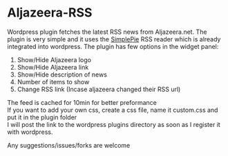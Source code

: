 Aljazeera-RSS
=============

Wordpress plugin fetches the latest RSS news from Aljazeera.net. 
The plugin is very simple and it uses the <a href="http://simplepie.org/">SimplePie</a> RSS reader which is already integrated into wordpress.
The plugin has few options in the widget panel:
<ol>
<li>Show/Hide Aljazeera logo</li>
<li>Show/Hide Aljazeera link</li>
<li>Show/Hide description of news</li>
<li>Number of items to show</li>
<li>Change RSS link (Incase aljazeera changed their RSS url)</li>
</ol>
The feed is cached for 10min for better preformance<br>
If you want to add your own css, create a css file, name it custom.css and put it in the plugin folder<br>
I will post the link to the wordpress plugins directory as soon as I register it with wordpress. 

Any suggestions/issues/forks are welcome
